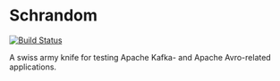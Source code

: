 # Schrandom
[![Build Status](https://travis-ci.org/Lockdain/schrandom.png?branch=master)](https://travis-ci.org/Lockdain/schrandom)

A swiss army knife for testing Apache Kafka- and Apache Avro-related applications.
